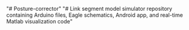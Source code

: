 "# Posture-corrector" 
"# Link segment model simulator repository containing Arduino files, Eagle schematics, Android app, and real-time Matlab visualization code"

